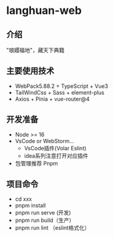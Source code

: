 # langhuan-web

## 介绍

"琅嬛福地"，藏天下典籍

## 主要使用技术

- WebPack5.88.2 + TypeScript + Vue3
- TailWindCss + Sass + element-plus
- Axios + Pinia + vue-router@4

## 开发准备

- Node >= 16
- VsCode or WebStorm...
    - VsCode插件(Volar Eslint)
    - idea系列注意打开对应插件
- 包管理推荐 Pnpm

## 项目命令

- cd xxx
- pnpm install
- pnpm run serve (开发)
- pnpm run build（生产）
- pnpm run lint （eslint格式化）
